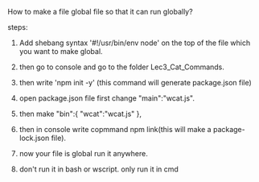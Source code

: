How to make a file global file so that it can run globally?

steps:
1. Add shebang syntax '#!/usr/bin/env node' on the top of the file which you want to make global.

2. then go to console and go to the folder Lec3_Cat_Commands.

3. then write 'npm init -y' (this command will generate package.json file)

4. open package.json file first change "main":"wcat.js".

5. then make "bin":{
    "wcat":"wcat.js"
},

6. then in console write copmmand npm link(this will make a package-lock.json file).

7. now your file is global run it anywhere.


8. don't run it in bash or wscript. only run it in cmd
